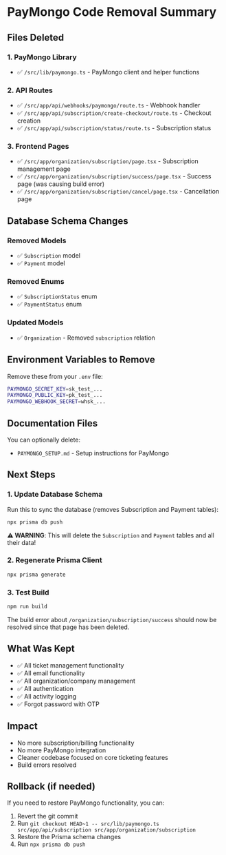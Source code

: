 # PayMongo Code Removal Summary

## Files Deleted

### 1. PayMongo Library
- ✅ `/src/lib/paymongo.ts` - PayMongo client and helper functions

### 2. API Routes
- ✅ `/src/app/api/webhooks/paymongo/route.ts` - Webhook handler
- ✅ `/src/app/api/subscription/create-checkout/route.ts` - Checkout creation
- ✅ `/src/app/api/subscription/status/route.ts` - Subscription status

### 3. Frontend Pages
- ✅ `/src/app/organization/subscription/page.tsx` - Subscription management page
- ✅ `/src/app/organization/subscription/success/page.tsx` - Success page (was causing build error)
- ✅ `/src/app/organization/subscription/cancel/page.tsx` - Cancellation page

## Database Schema Changes

### Removed Models
- ✅ `Subscription` model
- ✅ `Payment` model

### Removed Enums
- ✅ `SubscriptionStatus` enum
- ✅ `PaymentStatus` enum

### Updated Models
- ✅ `Organization` - Removed `subscription` relation

## Environment Variables to Remove

Remove these from your `.env` file:

```bash
PAYMONGO_SECRET_KEY=sk_test_...
PAYMONGO_PUBLIC_KEY=pk_test_...
PAYMONGO_WEBHOOK_SECRET=whsk_...
```

## Documentation Files

You can optionally delete:
- `PAYMONGO_SETUP.md` - Setup instructions for PayMongo

## Next Steps

### 1. Update Database Schema

Run this to sync the database (removes Subscription and Payment tables):

```bash
npx prisma db push
```

**⚠️ WARNING**: This will delete the `Subscription` and `Payment` tables and all their data!

### 2. Regenerate Prisma Client

```bash
npx prisma generate
```

### 3. Test Build

```bash
npm run build
```

The build error about `/organization/subscription/success` should now be resolved since that page has been deleted.

## What Was Kept

- ✅ All ticket management functionality
- ✅ All email functionality
- ✅ All organization/company management
- ✅ All authentication
- ✅ All activity logging
- ✅ Forgot password with OTP

## Impact

- No more subscription/billing functionality
- No more PayMongo integration
- Cleaner codebase focused on core ticketing features
- Build errors resolved

## Rollback (if needed)

If you need to restore PayMongo functionality, you can:
1. Revert the git commit
2. Run `git checkout HEAD~1 -- src/lib/paymongo.ts src/app/api/subscription src/app/organization/subscription`
3. Restore the Prisma schema changes
4. Run `npx prisma db push`
